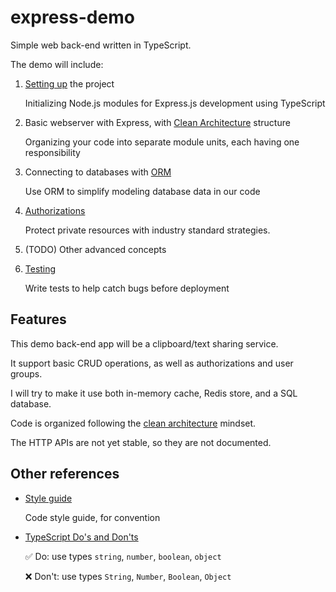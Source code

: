 # express-demo

Simple web back-end written in TypeScript.

The demo will include:

1. [Setting up](/SETUP.md) the project

   Initializing Node.js modules for Express.js development using TypeScript

2. Basic webserver with Express, with [Clean Architecture](./src/) structure

   Organizing your code into separate module units, each having one responsibility

3. Connecting to databases with [ORM](./src/data/sources/postgres/)

   Use ORM to simplify modeling database data in our code

4. [Authorizations](./src/api/auth/)

   Protect private resources with industry standard strategies.

5. (TODO) Other advanced concepts

6. [Testing](./test/)

   Write tests to help catch bugs before deployment

## Features

This demo back-end app will be a clipboard/text sharing service.

It support basic CRUD operations, as well as authorizations and user groups.

I will try to make it use both in-memory cache, Redis store, and a SQL database.

Code is organized following the [clean architecture](https://www.freecodecamp.org/news/a-quick-introduction-to-clean-architecture-990c014448d2/) mindset.

The HTTP APIs are not yet stable, so they are not documented.

## Other references

- [Style guide](https://google.github.io/styleguide/tsguide.html)

  Code style guide, for convention

- [TypeScript Do's and Don'ts](https://www.typescriptlang.org/docs/handbook/declaration-files/do-s-and-don-ts.html)

  ✅ Do: use types `string`, `number`, `boolean`, `object`

  ❌ Don't: use types `String`, `Number`, `Boolean`, `Object`
